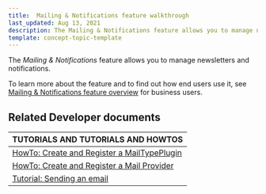 ```yaml
---
title:  Mailing & Notifications feature walkthrough
last_updated: Aug 13, 2021
description: The Mailing & Notifications feature allows you to manage newsletters and notifications
template: concept-topic-template
---
```


The _Mailing & Notifications_ feature allows you to manage newsletters and notifications.


To learn more about the feature and to find out how end users use it, see [Mailing & Notifications feature overview](/docs/scos/user/features/{{page.version}}/mailing-and-notifications-feature-overview.html) for business users.


## Related Developer documents

 | TUTORIALS AND TUTORIALS AND HOWTOS |
|---------|
| [HowTo: Create and Register a MailTypePlugin](/docs/scos/dev/tutorials-and-howtos/howtos/howto-create-and-register-a-mailtypeplugin.html) |
| [HowTo: Create and Register a Mail Provider](/docs/scos/dev/tutorials-and-howtos/howtos/howto-create-and-register-a-mail-provider.html)  |
| [Tutorial: Sending an email](/docs/scos/dev/tutorials-and-howtos/introduction-tutorials/tutorial-sending-an-email.html)  |
